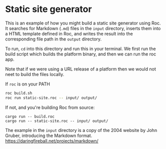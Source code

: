 # Static site generator

This is an example of how you might build a static site generator using Roc.
It searches for Markdown (`.md`) files in the `input` directory, inserts them
into a HTML template defined in Roc, and writes the result into the
corresponding file path in the `output` directory.

To run, `cd` into this directory and run this in your terminal. We first run the build script which builds the platform binary, and then we can run the roc app. 

Note that if we were using a URL release of a platform then we would not neet to build the files locally.

If `roc` is on your PATH
```bash
roc build.sh
roc run static-site.roc -- input/ output/
```

If not, and you're building Roc from source:
```
cargo run -- build.roc
cargo run -- static-site.roc -- input/ output/
```

The example in the `input` directory is a copy of the 2004 website
by John Gruber, introducing the Markdown format.
https://daringfireball.net/projects/markdown/
